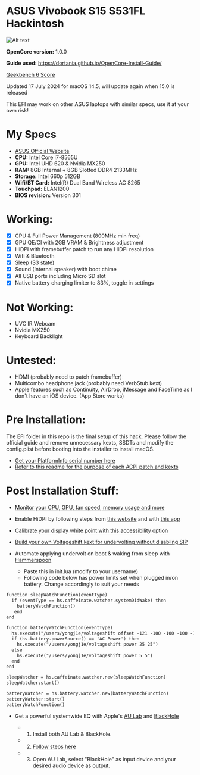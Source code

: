 # ASUS Vivobook S15 S531FL Hackintosh

![Alt text](https://github.com/y0ngj1e/ASUS-S531FL-OpenCore/raw/main/macOS%20Sonoma.png)

**OpenCore version:** 1.0.0

**Guide used:** https://dortania.github.io/OpenCore-Install-Guide/

[Geekbench 6 Score](https://browser.geekbench.com/v6/cpu/6947236)

Updated 17 July 2024 for macOS 14.5, will update again when 15.0 is released

This EFI may work on other ASUS laptops with similar specs, use it at your own risk!

# My Specs
- [ASUS Official Website](https://www.asus.com/laptops/for-home/vivobook/vivobook-s15-s531/)
- **CPU:** Intel Core i7-8565U
- **GPU:** Intel UHD 620 & Nvidia MX250
- **RAM:** 8GB Internal + 8GB Slotted DDR4 2133MHz
- **Storage:** Intel 660p 512GB
- **Wifi/BT Card:** Intel(R) Dual Band Wireless AC 8265
- **Touchpad:** ELAN1200
- **BIOS revision:** Version 301

# Working:
- [x] CPU & Full Power Management (800MHz min freq)
- [x] GPU QE/CI with 2GB VRAM & Brightness adjustment
- [x] HiDPI with framebuffer patch to run any HiDPI resolution
- [x] Wifi & Bluetooth
- [x] Sleep (S3 state)
- [x] Sound (Internal speaker) with boot chime
- [x] All USB ports including Micro SD slot
- [x] Native battery charging limiter to 83%, toggle in settings

# Not Working:
- UVC IR Webcam
- Nvidia MX250 
- Keyboard Backlight

# Untested:
- HDMI (probably need to patch framebuffer)
- Multicombo headphone jack (probably need VerbStub.kext)
- Apple features such as Continuity, AirDrop, iMessage and FaceTime as I don't have an iOS device. (App Store works)

# Pre Installation:
The EFI folder in this repo is the final setup of this hack. Please follow the official guide and remove unnecessary kexts, SSDTs and modify the config.plist before booting into the installer to install macOS.

- [Get your PlatformInfo serial number here](https://github.com/corpnewt/GenSMBIOS)
- [Refer to this readme for the purpose of each ACPI patch and kexts](https://github.com/y0ngj1e/ASUS-S531FL-Hackintosh-OpenCore/blob/main/ACPI%20%26%20Kexts%20Info.md)

# Post Installation Stuff:

- [Monitor your CPU, GPU, fan speed, memory usage and more](https://github.com/CloverHackyColor/HWMonitorSMC2)

- Enable HiDPI by following steps from [this website](https://codeclou.github.io/Display-Override-PropertyList-File-Parser-and-Generator-with-HiDPI-Support-For-Scaled-Resolutions/) and with [this app](https://github.com/avibrazil/RDM)

- [Calibrate your display white point with this accessibility option](https://apple.stackexchange.com/questions/426761/reduce-brightness-of-white-color-whitepoint-on-macbook-2020-eye-strain-pain)

- [Build your own Voltageshift.kext for undervolting without disabling SIP](https://github.com/zspherez/VoltageShift/tree/master)

- Automate applying undervolt on boot & waking from sleep with [Hammerspoon](http://www.hammerspoon.org/)

   + Paste this in init.lua (modify to your username)
   + Following code below has power limits set when plugged in/on battery. Change accordingly to suit your needs
``` xml
function sleepWatchFunction(eventType)
  if (eventType == hs.caffeinate.watcher.systemDidWake) then
    batteryWatchFunction()
   end
end

function batteryWatchFunction(eventType)
  hs.execute("/users/yongj1e/voltageshift offset -121 -100 -100 -100 -100 0")
  if (hs.battery.powerSource() == 'AC Power') then
    hs.execute("/users/yongj1e/voltageshift power 25 25")
  else
    hs.execute("/users/yongj1e/voltageshift power 5 5")
  end
end

sleepWatcher = hs.caffeinate.watcher.new(sleepWatchFunction)
sleepWatcher:start()

batteryWatcher = hs.battery.watcher.new(batteryWatchFunction)
batteryWatcher:start()
batteryWatchFunction()
```

- Get a powerful systemwide EQ with Apple's [AU Lab](https://www.apple.com/apple-music/apple-digital-masters/) and [BlackHole](https://github.com/ExistentialAudio/BlackHole)

   + 1) Install both AU Lab & BlackHole.
   + 2) [Follow steps here](https://github.com/ExistentialAudio/BlackHole/issues/4#issuecomment-1166148773)
   + 3) Open AU Lab, select "BlackHole" as input device and your desired audio device as output. 


